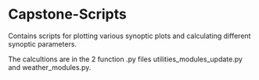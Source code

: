 # Capstone-Scripts
Contains scripts for plotting various synoptic plots and calculating different synoptic parameters. 

The calcultions are in the 2 function .py files utilities_modules_update.py and weather_modules.py.
